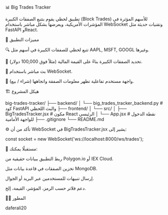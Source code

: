 📊 Big Trades Tracker

تطبيق لحظي يقوم بتتبع الصفقات الكبيرة (Block Trades) للأسهم المؤثرة في المؤشرات الأمريكية، ويعرضها بشكل مباشر باستخدام WebSocket وتقنيات حديثة مثل FastAPI وReact.

🚀 مميزات التطبيق

🔍 تتبع لحظي للصفقات الكبيرة في أسهم مثل AAPL, MSFT, GOOGL وغيرها.

🔔 تحديد الصفقات الكبيرة بناءً على القيمة المالية (مثلاً فوق 100,000 دولار).

📡 بث مباشر باستخدام WebSocket.

🧠 واجهة مستخدم تفاعلية تظهر معلومات الصفقة واتجاهها (شراء / بيع).

🏗️ هيكل المشروع

big-trades-tracker/
├── backend/
│   └── big_trades_tracker_backend.py     # كود FastAPI والبث اللحظي
├── frontend/
│   └── src/
│       ├── BigTradesTracker.jsx          # مكون React الرئيسي
│       └── App.jsx                       # نقطة الدخول للواجهة الأمامية
├── .gitignore
└── README.md

⚙️
تأكد من أن WebSocket في BigTradesTracker.jsx يشير إلى:

const socket = new WebSocket('ws://localhost:8000/ws/trades');

🧠 مستقبلًا يمكنك:

ربط التطبيق ببيانات حقيقية من Polygon.io أو IEX Cloud.

تخزين الصفقات في قاعدة بيانات مثل MongoDB.

إرسال تنبيهات للمستخدمين عبر البريد أو الجوال.

دعم فلاتر حسب الرمز، المؤشر، القيمة، إلخ.

👨‍💻 المطور

daferali20
